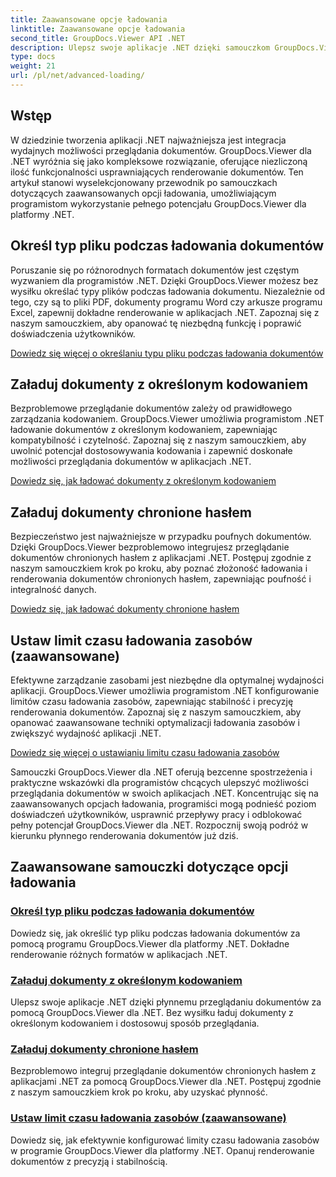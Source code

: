 ```yaml
---
title: Zaawansowane opcje ładowania
linktitle: Zaawansowane opcje ładowania
second_title: GroupDocs.Viewer API .NET
description: Ulepsz swoje aplikacje .NET dzięki samouczkom GroupDocs.Viewer for .NET. Dowiedz się, jak określać typy plików, zarządzać kodowaniem, ładować dokumenty chronione hasłem i nie tylko.
type: docs
weight: 21
url: /pl/net/advanced-loading/
---
```

## Wstęp

W dziedzinie tworzenia aplikacji .NET najważniejsza jest integracja wydajnych możliwości przeglądania dokumentów. GroupDocs.Viewer dla .NET wyróżnia się jako kompleksowe rozwiązanie, oferujące niezliczoną ilość funkcjonalności usprawniających renderowanie dokumentów. Ten artykuł stanowi wyselekcjonowany przewodnik po samouczkach dotyczących zaawansowanych opcji ładowania, umożliwiającym programistom wykorzystanie pełnego potencjału GroupDocs.Viewer dla platformy .NET.

## Określ typ pliku podczas ładowania dokumentów
Poruszanie się po różnorodnych formatach dokumentów jest częstym wyzwaniem dla programistów .NET. Dzięki GroupDocs.Viewer możesz bez wysiłku określać typy plików podczas ładowania dokumentu. Niezależnie od tego, czy są to pliki PDF, dokumenty programu Word czy arkusze programu Excel, zapewnij dokładne renderowanie w aplikacjach .NET. Zapoznaj się z naszym samouczkiem, aby opanować tę niezbędną funkcję i poprawić doświadczenia użytkowników.

[Dowiedz się więcej o określaniu typu pliku podczas ładowania dokumentów](./specify-file-type/)

## Załaduj dokumenty z określonym kodowaniem
Bezproblemowe przeglądanie dokumentów zależy od prawidłowego zarządzania kodowaniem. GroupDocs.Viewer umożliwia programistom .NET ładowanie dokumentów z określonym kodowaniem, zapewniając kompatybilność i czytelność. Zapoznaj się z naszym samouczkiem, aby uwolnić potencjał dostosowywania kodowania i zapewnić doskonałe możliwości przeglądania dokumentów w aplikacjach .NET.

[Dowiedz się, jak ładować dokumenty z określonym kodowaniem](./load-documents-encoding/)

## Załaduj dokumenty chronione hasłem
Bezpieczeństwo jest najważniejsze w przypadku poufnych dokumentów. Dzięki GroupDocs.Viewer bezproblemowo integrujesz przeglądanie dokumentów chronionych hasłem z aplikacjami .NET. Postępuj zgodnie z naszym samouczkiem krok po kroku, aby poznać złożoność ładowania i renderowania dokumentów chronionych hasłem, zapewniając poufność i integralność danych.

[Dowiedz się, jak ładować dokumenty chronione hasłem](./load-password-protected-document/)

## Ustaw limit czasu ładowania zasobów (zaawansowane)
Efektywne zarządzanie zasobami jest niezbędne dla optymalnej wydajności aplikacji. GroupDocs.Viewer umożliwia programistom .NET konfigurowanie limitów czasu ładowania zasobów, zapewniając stabilność i precyzję renderowania dokumentów. Zapoznaj się z naszym samouczkiem, aby opanować zaawansowane techniki optymalizacji ładowania zasobów i zwiększyć wydajność aplikacji .NET.

[Dowiedz się więcej o ustawianiu limitu czasu ładowania zasobów](./set-resource-loading-timeout/)

Samouczki GroupDocs.Viewer dla .NET oferują bezcenne spostrzeżenia i praktyczne wskazówki dla programistów chcących ulepszyć możliwości przeglądania dokumentów w swoich aplikacjach .NET. Koncentrując się na zaawansowanych opcjach ładowania, programiści mogą podnieść poziom doświadczeń użytkowników, usprawnić przepływy pracy i odblokować pełny potencjał GroupDocs.Viewer dla .NET. Rozpocznij swoją podróż w kierunku płynnego renderowania dokumentów już dziś.
## Zaawansowane samouczki dotyczące opcji ładowania
### [Określ typ pliku podczas ładowania dokumentów](./specify-file-type/)
Dowiedz się, jak określić typ pliku podczas ładowania dokumentów za pomocą programu GroupDocs.Viewer dla platformy .NET. Dokładne renderowanie różnych formatów w aplikacjach .NET.
### [Załaduj dokumenty z określonym kodowaniem](./load-documents-encoding/)
Ulepsz swoje aplikacje .NET dzięki płynnemu przeglądaniu dokumentów za pomocą GroupDocs.Viewer dla .NET. Bez wysiłku ładuj dokumenty z określonym kodowaniem i dostosowuj sposób przeglądania.
### [Załaduj dokumenty chronione hasłem](./load-password-protected-document/)
Bezproblemowo integruj przeglądanie dokumentów chronionych hasłem z aplikacjami .NET za pomocą GroupDocs.Viewer dla .NET. Postępuj zgodnie z naszym samouczkiem krok po kroku, aby uzyskać płynność.
### [Ustaw limit czasu ładowania zasobów (zaawansowane)](./set-resource-loading-timeout/)
Dowiedz się, jak efektywnie konfigurować limity czasu ładowania zasobów w programie GroupDocs.Viewer dla platformy .NET. Opanuj renderowanie dokumentów z precyzją i stabilnością.